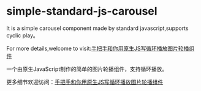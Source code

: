 # simple-standard-js-carousel

It is a simple carousel component made by standard javascript,supports cyclic play。

For more details,welcome to visit:[手把手和你用原生JS写循环播放图片轮播组件](http://juniortour.net/2017/06/01/cyclic-carousel-by-standard-js-html-css/)

一个由原生JavaScript制作的简单的图片轮播组件，支持循环播放。

更多细节欢迎访问：[手把手和你用原生JS写循环播放图片轮播组件](http://juniortour.net/2017/06/01/cyclic-carousel-by-standard-js-html-css/)
